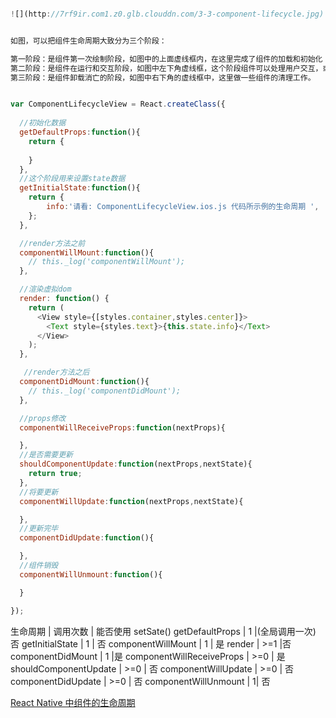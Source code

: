 ````javascript

![](http://7rf9ir.com1.z0.glb.clouddn.com/3-3-component-lifecycle.jpg)


如图，可以把组件生命周期大致分为三个阶段：

第一阶段：是组件第一次绘制阶段，如图中的上面虚线框内，在这里完成了组件的加载和初始化；
第二阶段：是组件在运行和交互阶段，如图中左下角虚线框，这个阶段组件可以处理用户交互，或者接收事件更新界面；
第三阶段：是组件卸载消亡的阶段，如图中右下角的虚线框中，这里做一些组件的清理工作。


var ComponentLifecycleView = React.createClass({
  
  //初始化数据
  getDefaultProps:function(){
  	return {
  		
  	}
  },
  //这个阶段用来设置state数据
  getInitialState:function(){
  	return {
        info:'请看: ComponentLifecycleView.ios.js 代码所示例的生命周期 ',
    };
  },

  //render方法之前
  componentWillMount:function(){
  	// this._log('componentWillMount');
  },

  //渲染虚拟dom
  render: function() {
    return (
      <View style={[styles.container,styles.center]}>
      	<Text style={styles.text}>{this.state.info}</Text>
      </View>
    );
  },

   //render方法之后
  componentDidMount:function(){
  	// this._log('componentDidMount');
  },

  //props修改
  componentWillReceiveProps:function(nextProps){

  },
  //是否需要更新
  shouldComponentUpdate:function(nextProps,nextState){
  	return true;
  },
  //将要更新
  componentWillUpdate:function(nextProps,nextState){

  },
  //更新完毕
  componentDidUpdate:function(){

  },
  //组件销毁
  componentWillUnmount:function(){

  }

});
````



生命周期 |  调用次数  |  能否使用 setSate()
getDefaultProps |  1  |(全局调用一次) 否
getInitialState  |  1 | 否
componentWillMount  |   1 | 是
render |    >=1  |否
componentDidMount  |  1 |是
componentWillReceiveProps |  >=0 | 是
shouldComponentUpdate |  >=0  | 否
componentWillUpdate |  >=0 |  否
componentDidUpdate |   >=0 | 否
componentWillUnmount  |  1|  否



[React Native 中组件的生命周期](http://www.race604.com/react-native-component-lifecycle/)